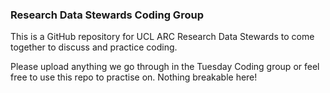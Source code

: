 ### Research Data Stewards Coding Group 

This is a GitHub repository for UCL ARC Research Data Stewards to come together to discuss and practice coding.

Please upload anything we go through in the Tuesday Coding group or feel free to use this repo to practise on. Nothing breakable here! 
